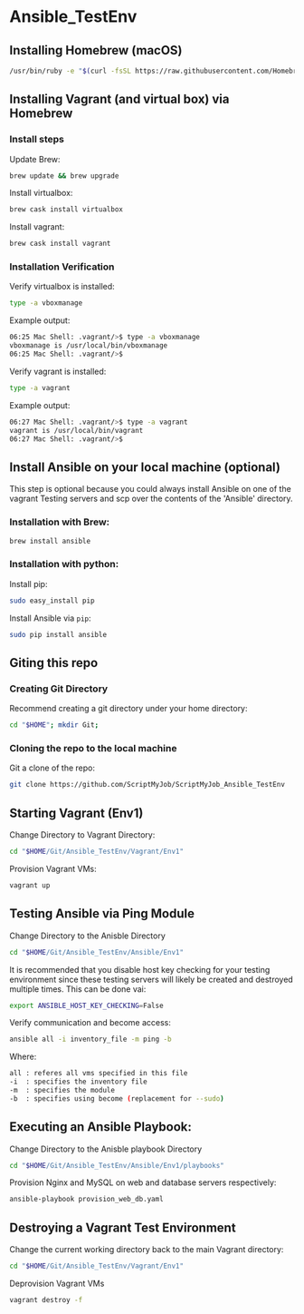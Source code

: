 # Ansible_TestEnv

## Installing Homebrew (macOS)

``` bash
/usr/bin/ruby -e "$(curl -fsSL https://raw.githubusercontent.com/Homebrew/install/master/install)"
```

## Installing Vagrant (and virtual box) via Homebrew

### Install steps

Update Brew:

``` bash
brew update && brew upgrade
```

Install virtualbox:

``` bash
brew cask install virtualbox
```

Install vagrant:

``` bash
brew cask install vagrant
```

### Installation Verification

Verify virtualbox is installed:

``` bash
type -a vboxmanage
```

Example output:

``` bash
06:25 Mac Shell: .vagrant/>$ type -a vboxmanage
vboxmanage is /usr/local/bin/vboxmanage
06:25 Mac Shell: .vagrant/>$
```

Verify vagrant is installed:

``` bash
type -a vagrant
```

Example output:

``` bash
06:27 Mac Shell: .vagrant/>$ type -a vagrant
vagrant is /usr/local/bin/vagrant
06:27 Mac Shell: .vagrant/>$
```

## Install Ansible on your local machine (optional)

This step is optional because you could always install Ansible on one of the vagrant Testing servers and scp over the contents of the 'Ansible' directory.

### Installation with Brew:

``` bash
brew install ansible
```

### Installation with python:

Install pip:

``` bash
sudo easy_install pip
```

Install Ansible via `pip`:

``` bash
sudo pip install ansible
```

## Giting this repo

### Creating Git Directory

Recommend creating a git directory under your home directory:

``` bash
cd "$HOME"; mkdir Git;
```

### Cloning the repo to the local machine

Git a clone of the repo:

``` bash
git clone https://github.com/ScriptMyJob/ScriptMyJob_Ansible_TestEnv
```

## Starting Vagrant (Env1)

Change Directory to Vagrant Directory:

``` bash
cd "$HOME/Git/Ansible_TestEnv/Vagrant/Env1"
```

Provision Vagrant VMs:

``` bash
vagrant up
```

## Testing Ansible via Ping Module

Change Directory to the Anisble Directory

``` bash
cd "$HOME/Git/Ansible_TestEnv/Ansible/Env1"
```

It is recommended that you disable host key checking for your testing environment since these testing servers will likely be created and destroyed multiple times.  This can be done vai:

``` bash
export ANSIBLE_HOST_KEY_CHECKING=False
```

Verify communication and become access:

``` bash
ansible all -i inventory_file -m ping -b
```

Where:

``` bash
all : referes all vms specified in this file
-i  : specifies the inventory file
-m  : specifies the module
-b  : specifies using become (replacement for --sudo)
```
## Executing an Ansible Playbook:

Change Directory to the Anisble playbook Directory

``` bash
cd "$HOME/Git/Ansible_TestEnv/Ansible/Env1/playbooks"
```

Provision Nginx and MySQL on web and database servers respectively:

``` bash
ansible-playbook provision_web_db.yaml
```

## Destroying a Vagrant Test Environment

Change the current working directory back to the main Vagrant directory:

``` bash
cd "$HOME/Git/Ansible_TestEnv/Vagrant/Env1"
```

Deprovision Vagrant VMs

``` bash
vagrant destroy -f
```
